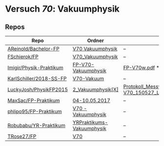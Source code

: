 # Versuch *70*: Vakuumphysik

## Repos

|                           Repo                           |                                                  Ordner                                                   |                                                                                                                                                                                         PDFs                                                                                                                                                                                          |
|----------------------------------------------------------|-----------------------------------------------------------------------------------------------------------|---------------------------------------------------------------------------------------------------------------------------------------------------------------------------------------------------------------------------------------------------------------------------------------------------------------------------------------------------------------------------------------|
|[AReinold/Bachelor-FP](../repo/AReinold/Bachelor-FP)      |[V70 Vakuumphysik](https://github.com/AReinold/Bachelor-FP/tree/master/V70%20Vakuumphysik)                 |–                                                                                                                                                                                                                                                                                                                                                                                      |
|[FSchierok/FP](../repo/FSchierok/FP)                      |[V70_Vakuumphysik](https://github.com/FSchierok/FP/tree/master/V70_Vakuumphysik)                           |–                                                                                                                                                                                                                                                                                                                                                                                      |
|[Imigir/Physik-Praktikum](../repo/Imigir/Physik-Praktikum)|[FP-V70-Vakuumphysik](https://github.com/Imigir/Physik-Praktikum/tree/master/FP-V70-Vakuumphysik)          |[FP-V70w.pdf](https://docs.google.com/viewer?url=https://raw.githubusercontent.com/NicoWeio/awesome-ap-pdfs/main/Imigir%E2%88%95Physik-Praktikum/70/FP-V70w.pdf) \*                                                                                                                                                                                                                    |
|[KarlSchiller/2018-SS-FP](../repo/KarlSchiller/2018-SS-FP)|[V70-Vakuum](https://github.com/KarlSchiller/2018-SS-FP/tree/master/V70-Vakuum)                            |–                                                                                                                                                                                                                                                                                                                                                                                      |
|[LuckyJosh/PhysikFP2015](../repo/LuckyJosh/PhysikFP2015)  |[2_Vakuumphysik[X]](https://github.com/LuckyJosh/PhysikFP2015/tree/master/2_Vakuumphysik%5BX%5D)           |[Protokoll_Messwerte.pdf](https://docs.google.com/viewer?url=https://raw.githubusercontent.com/LuckyJosh/PhysikFP2015/master/2_Vakuumphysik%5BX%5D/Protokoll_Messwerte.pdf)<br/>[V70_150527_Luckey_Wollenberg_Kor1.pdf](https://docs.google.com/viewer?url=https://raw.githubusercontent.com/LuckyJosh/PhysikFP2015/master/2_Vakuumphysik%5BX%5D/V70_150527_Luckey_Wollenberg_Kor1.pdf)|
|[MaxSac/FP-Praktikum](../repo/MaxSac/FP-Praktikum)        |[04-10.05.2017](https://github.com/MaxSac/FP-Praktikum/tree/master/04-10.05.2017)                          |–                                                                                                                                                                                                                                                                                                                                                                                      |
|[phlipo95/FP-Praktikum](../repo/phlipo95/FP-Praktikum)    |[V70 - Vakuumphysik](https://github.com/phlipo95/FP-Praktikum/tree/master/V70%20-%20Vakuumphysik)          |–                                                                                                                                                                                                                                                                                                                                                                                      |
|[Robubabu/YR-Praktikum](../repo/Robubabu/YR-Praktikum)    |[YRPraktikums-Vakuumphysik](https://github.com/Robubabu/YR-Praktikum/tree/master/YRPraktikums-Vakuumphysik)|–                                                                                                                                                                                                                                                                                                                                                                                      |
|[TRose27/FP](../repo/TRose27/FP)                          |[V70](https://github.com/TRose27/FP/tree/master/V70)                                                       |–                                                                                                                                                                                                                                                                                                                                                                                      |
